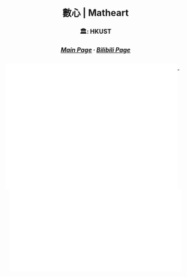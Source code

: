 <h2 align="center"> 數心 | Matheart</h2>

<h4 align="center"> 🏛️: HKUST </h4>

<h5 align="center">
  <a href="https://matheart.github.io">Main Page</a> ∙
  <a href="https://space.bilibili.com/171431343">Bilibili Page</a> 
</h5>

<!-- ![Metrics](https://github.com/Matheart/Matheart/blob/master/github-metrics.svg) -->

<p align="center">
  <a href="https://github.com/Matheart">
    <img width="400" align="top" src="https://github.com/Matheart/Matheart/blob/main/metrics.left.svg" />
  </a>
  &emsp;
  <a href="https://github.com/Matheart">
    <img width="400" align="top" src="https://github.com/Matheart/Matheart/blob/main/metrics.right.svg" />
  </a>
</p>
